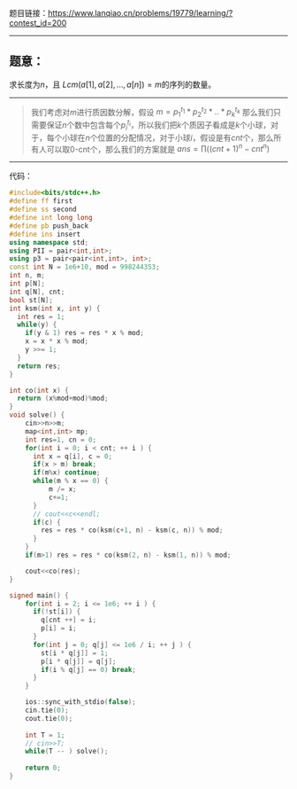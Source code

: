 题目链接：https://www.lanqiao.cn/problems/19779/learning/?contest_id=200

---

## 题意：

求长度为$n$，且 $Lcm(a[1], a[2], ..., a[n]) = m$的序列的数量。


---

> 我们考虑对$m$进行质因数分解，假设 $m = p_1^{t_1}*p_2^{t_2}*..*p_k^{t_k}$ 那么我们只需要保证$n$个数中包含每个$p_i^{t_i}$，所以我们把$k$个质因子看成是$k$个小球，对于，每个小球在$n$个位置的分配情况，对于小球$i$，假设是有$cnt$个，那么所有人可以取0-cnt个，那么我们的方案就是 $ans = \prod ((cnt+1)^n - cnt^n)$


---

代码：
```cpp
#include<bits/stdc++.h>
#define ff first 
#define ss second 
#define int long long 
#define pb push_back 
#define ins insert 
using namespace std;
using PII = pair<int,int>; 
using p3 = pair<pair<int,int>, int>; 
const int N = 1e6+10, mod = 998244353; 
int n, m; 
int p[N]; 
int q[N], cnt; 
bool st[N]; 
int ksm(int x, int y) {
  int res = 1; 
  while(y) {
    if(y & 1) res = res * x % mod; 
    x = x * x % mod; 
    y >>= 1; 
  }
  return res; 
}

int co(int x) {
  return (x%mod+mod)%mod; 
}
void solve() {
    cin>>n>>m; 
    map<int,int> mp;
    int res=1, cn = 0; 
    for(int i = 0; i < cnt; ++ i ) {
      int x = q[i], c = 0; 
      if(x > m) break; 
      if(m%x) continue; 
      while(m % x == 0) {
          m /= x; 
          c+=1; 
      } 
      // cout<<c<<endl;
      if(c) {
        res = res * co(ksm(c+1, n) - ksm(c, n)) % mod; 
      } 
    } 
    if(m>1) res = res * co(ksm(2, n) - ksm(1, n)) % mod; 

    cout<<co(res); 
}

signed main() {
    for(int i = 2; i <= 1e6; ++ i ) {
      if(!st[i]) {
        q[cnt ++] = i;
        p[i] = i; 
      } 
      for(int j = 0; q[j] <= 1e6 / i; ++ j ) {
        st[i * q[j]] = 1; 
        p[i * q[j]] = q[j]; 
        if(i % q[j] == 0) break; 
      }
    }

    ios::sync_with_stdio(false); 
    cin.tie(0); 
    cout.tie(0); 
    
    int T = 1;
    // cin>>T; 
    while(T -- ) solve(); 
    
    return 0; 
}

```

